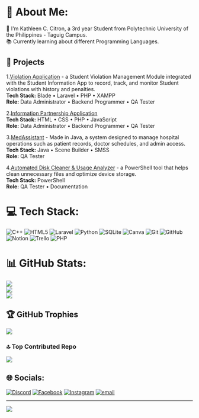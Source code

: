# 💫 About Me:
👋 I'm Kathleen C. Citron, a 3rd year Student from Polytechnic University of the Philippines - Taguig Campus.<br> 📚 Currently learning about different Programming Languages.<br>

<div>

## 📄 Projects

1.[Violation Application](https://github.com/raymundo-angellajane/violation-project) - a Student Violation Management Module integrated with the Student Information App to record, track, and monitor Student violations with history and penalties. <br>
**Tech Stack:** Blade • Laravel • PHP • XAMPP  <br> **Role:** Data Administrator • Backend Programmer • QA Tester <br>

2.[Information Partnership Application](https://github.com/villas-clarence/Infoman_partnership_app) <br>
**Tech Stack:** HTML • CSS • PHP • JavaScript <br> **Role:** Data Administrator • Backend Programmer • QA Tester <br>

3.[MedAssistant](https://github.com/delima-justine/MedAssistant) - Made in Java, a system designed to manage hospital operations such as patient records, doctor schedules, and admin access. <br>
**Tech Stack:** Java • Scene Builder • SMSS <br> **Role:** QA Tester <br>

4.[Automated Disk Cleaner & Usage Analyzer](https://github.com/mejares-jamesmichael/OS-PROJECT-Powershell-GUI) - a PowerShell tool that helps clean unnecessary files and optimize device storage. <br>
**Tech Stack:** PowerShell <br> **Role:** QA Tester • Documentation <br>
<div>

# 💻 Tech Stack:
![C++](https://img.shields.io/badge/c++-%2300599C.svg?style=for-the-badge&logo=c%2B%2B&logoColor=white) ![HTML5](https://img.shields.io/badge/html5-%23E34F26.svg?style=for-the-badge&logo=html5&logoColor=white) ![Laravel](https://img.shields.io/badge/laravel-%23FF2D20.svg?style=for-the-badge&logo=laravel&logoColor=white) ![Python](https://img.shields.io/badge/python-3670A0?style=for-the-badge&logo=python&logoColor=ffdd54) ![SQLite](https://img.shields.io/badge/sqlite-%2307405e.svg?style=for-the-badge&logo=sqlite&logoColor=white) ![Canva](https://img.shields.io/badge/Canva-%2300C4CC.svg?style=for-the-badge&logo=Canva&logoColor=white) ![Git](https://img.shields.io/badge/git-%23F05033.svg?style=for-the-badge&logo=git&logoColor=white) ![GitHub](https://img.shields.io/badge/github-%23121011.svg?style=for-the-badge&logo=github&logoColor=white) ![Notion](https://img.shields.io/badge/Notion-%23000000.svg?style=for-the-badge&logo=notion&logoColor=white) ![Trello](https://img.shields.io/badge/Trello-%23026AA7.svg?style=for-the-badge&logo=Trello&logoColor=white) ![PHP](https://img.shields.io/badge/php-%23777BB4.svg?style=for-the-badge&logo=php&logoColor=white)

# 📊 GitHub Stats:
![](https://github-readme-stats.vercel.app/api?username=citron-kathleen&theme=dark&hide_border=false&include_all_commits=false&count_private=false)<br/>
![](https://nirzak-streak-stats.vercel.app/?user=citron-kathleen&theme=dark&hide_border=false)<br/>
![](https://github-readme-stats.vercel.app/api/top-langs/?username=citron-kathleen&theme=dark&hide_border=false&include_all_commits=false&count_private=false&layout=compact)

## 🏆 GitHub Trophies
![](https://github-profile-trophy.vercel.app/?username=citron-kathleen&theme=radical&no-frame=false&no-bg=true&margin-w=4)

### 🔝 Top Contributed Repo
![](https://github-contributor-stats.vercel.app/api?username=citron-kathleen&limit=5&theme=dark&combine_all_yearly_contributions=true)

## 🌐 Socials:
[![Discord](https://img.shields.io/badge/Discord-%237289DA.svg?logo=discord&logoColor=white)](https://discord.gg/https://open.spotify.com/user/31qf4dd4vj35xqimb5ps74biynbm?si=ea53714effed490b) [![Facebook](https://img.shields.io/badge/Facebook-%231877F2.svg?logo=Facebook&logoColor=white)](https://facebook.com/https://www.facebook.com/kath.citron/) [![Instagram](https://img.shields.io/badge/Instagram-%23E4405F.svg?logo=Instagram&logoColor=white)](https://instagram.com/https://www.instagram.com/kathcitron_/) [![email](https://img.shields.io/badge/Email-D14836?logo=gmail&logoColor=white)](mailto:kccitron@gmail.com) 

---
[![](https://visitcount.itsvg.in/api?id=citron-kathleen&icon=0&color=0)](https://visitcount.itsvg.in)
